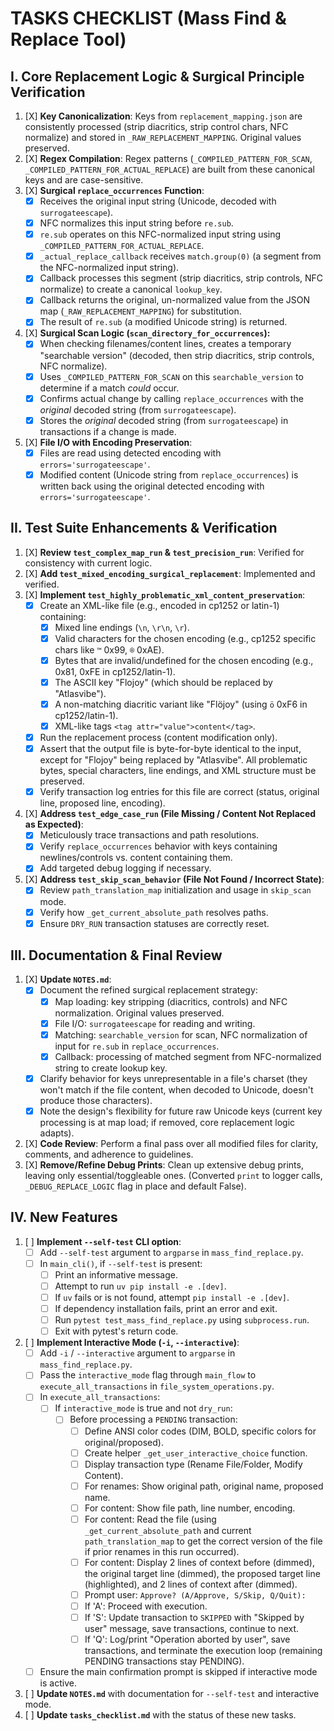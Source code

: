 # TASKS CHECKLIST (Mass Find & Replace Tool)

## I. Core Replacement Logic & Surgical Principle Verification

1.  [X] **Key Canonicalization**: Keys from `replacement_mapping.json` are consistently processed (strip diacritics, strip control chars, NFC normalize) and stored in `_RAW_REPLACEMENT_MAPPING`. Original values preserved.
2.  [X] **Regex Compilation**: Regex patterns (`_COMPILED_PATTERN_FOR_SCAN`, `_COMPILED_PATTERN_FOR_ACTUAL_REPLACE`) are built from these canonical keys and are case-sensitive.
3.  [X] **Surgical `replace_occurrences` Function**:
    *   [X] Receives the original input string (Unicode, decoded with `surrogateescape`).
    *   [X] NFC normalizes this input string before `re.sub`.
    *   [X] `re.sub` operates on this NFC-normalized input string using `_COMPILED_PATTERN_FOR_ACTUAL_REPLACE`.
    *   [X] `_actual_replace_callback` receives `match.group(0)` (a segment from the NFC-normalized input string).
    *   [X] Callback processes this segment (strip diacritics, strip controls, NFC normalize) to create a canonical `lookup_key`.
    *   [X] Callback returns the original, un-normalized value from the JSON map (`_RAW_REPLACEMENT_MAPPING`) for substitution.
    *   [X] The result of `re.sub` (a modified Unicode string) is returned.
4.  [X] **Surgical Scan Logic (`scan_directory_for_occurrences`):**
    *   [X] When checking filenames/content lines, creates a temporary "searchable version" (decoded, then strip diacritics, strip controls, NFC normalize).
    *   [X] Uses `_COMPILED_PATTERN_FOR_SCAN` on this `searchable_version` to determine if a match *could* occur.
    *   [X] Confirms actual change by calling `replace_occurrences` with the *original* decoded string (from `surrogateescape`).
    *   [X] Stores the *original* decoded string (from `surrogateescape`) in transactions if a change is made.
5.  [X] **File I/O with Encoding Preservation**:
    *   [X] Files are read using detected encoding with `errors='surrogateescape'`.
    *   [X] Modified content (Unicode string from `replace_occurrences`) is written back using the original detected encoding with `errors='surrogateescape'`.

## II. Test Suite Enhancements & Verification

1.  [X] **Review `test_complex_map_run` & `test_precision_run`**: Verified for consistency with current logic.
2.  [X] **Add `test_mixed_encoding_surgical_replacement`**: Implemented and verified.
3.  [X] **Implement `test_highly_problematic_xml_content_preservation`**:
    *   [X] Create an XML-like file (e.g., encoded in cp1252 or latin-1) containing:
        *   [X] Mixed line endings (`\n`, `\r\n`, `\r`).
        *   [X] Valid characters for the chosen encoding (e.g., cp1252 specific chars like `™` 0x99, `®` 0xAE).
        *   [X] Bytes that are invalid/undefined for the chosen encoding (e.g., 0x81, 0xFE in cp1252/latin-1).
        *   [X] The ASCII key "Flojoy" (which should be replaced by "Atlasvibe").
        *   [X] A non-matching diacritic variant like "Flöjoy" (using `ö` 0xF6 in cp1252/latin-1).
        *   [X] XML-like tags `<tag attr="value">content</tag>`.
    *   [X] Run the replacement process (content modification only).
    *   [X] Assert that the output file is byte-for-byte identical to the input, except for "Flojoy" being replaced by "Atlasvibe". All problematic bytes, special characters, line endings, and XML structure must be preserved.
    *   [X] Verify transaction log entries for this file are correct (status, original line, proposed line, encoding).
4.  [X] **Address `test_edge_case_run` (File Missing / Content Not Replaced as Expected)**:
    *   [X] Meticulously trace transactions and path resolutions.
    *   [X] Verify `replace_occurrences` behavior with keys containing newlines/controls vs. content containing them.
    *   [X] Add targeted debug logging if necessary.
5.  [X] **Address `test_skip_scan_behavior` (File Not Found / Incorrect State)**:
    *   [X] Review `path_translation_map` initialization and usage in `skip_scan` mode.
    *   [X] Verify how `_get_current_absolute_path` resolves paths.
    *   [X] Ensure `DRY_RUN` transaction statuses are correctly reset.

## III. Documentation & Final Review

1.  [X] **Update `NOTES.md`**:
    *   [X] Document the refined surgical replacement strategy:
        *   [X] Map loading: key stripping (diacritics, controls) and NFC normalization. Original values preserved.
        *   [X] File I/O: `surrogateescape` for reading and writing.
        *   [X] Matching: `searchable_version` for scan, NFC normalization of input for `re.sub` in `replace_occurrences`.
        *   [X] Callback: processing of matched segment from NFC-normalized string to create lookup key.
    *   [X] Clarify behavior for keys unrepresentable in a file's charset (they won't match if the file content, when decoded to Unicode, doesn't produce those characters).
    *   [X] Note the design's flexibility for future raw Unicode keys (current key processing is at map load; if removed, core replacement logic adapts).
2.  [X] **Code Review**: Perform a final pass over all modified files for clarity, comments, and adherence to guidelines.
3.  [X] **Remove/Refine Debug Prints**: Clean up extensive debug prints, leaving only essential/toggleable ones. (Converted `print` to logger calls, `_DEBUG_REPLACE_LOGIC` flag in place and default False).

## IV. New Features

1.  [ ] **Implement `--self-test` CLI option**:
    *   [ ] Add `--self-test` argument to `argparse` in `mass_find_replace.py`.
    *   [ ] In `main_cli()`, if `--self-test` is present:
        *   [ ] Print an informative message.
        *   [ ] Attempt to run `uv pip install -e .[dev]`.
        *   [ ] If `uv` fails or is not found, attempt `pip install -e .[dev]`.
        *   [ ] If dependency installation fails, print an error and exit.
        *   [ ] Run `pytest test_mass_find_replace.py` using `subprocess.run`.
        *   [ ] Exit with pytest's return code.
2.  [ ] **Implement Interactive Mode (`-i`, `--interactive`)**:
    *   [ ] Add `-i` / `--interactive` argument to `argparse` in `mass_find_replace.py`.
    *   [ ] Pass the `interactive_mode` flag through `main_flow` to `execute_all_transactions` in `file_system_operations.py`.
    *   [ ] In `execute_all_transactions`:
        *   [ ] If `interactive_mode` is true and not `dry_run`:
            *   [ ] Before processing a `PENDING` transaction:
                *   [ ] Define ANSI color codes (DIM, BOLD, specific colors for original/proposed).
                *   [ ] Create helper `_get_user_interactive_choice` function.
                *   [ ] Display transaction type (Rename File/Folder, Modify Content).
                *   [ ] For renames: Show original path, original name, proposed name.
                *   [ ] For content: Show file path, line number, encoding.
                *   [ ] For content: Read the file (using `_get_current_absolute_path` and current `path_translation_map` to get the correct version of the file if prior renames in this run occurred).
                *   [ ] For content: Display 2 lines of context before (dimmed), the original target line (dimmed), the proposed target line (highlighted), and 2 lines of context after (dimmed).
                *   [ ] Prompt user: `Approve? (A/Approve, S/Skip, Q/Quit): `
                *   [ ] If 'A': Proceed with execution.
                *   [ ] If 'S': Update transaction to `SKIPPED` with "Skipped by user" message, save transactions, continue to next.
                *   [ ] If 'Q': Log/print "Operation aborted by user", save transactions, and terminate the execution loop (remaining PENDING transactions stay PENDING).
    *   [ ] Ensure the main confirmation prompt is skipped if interactive mode is active.
3.  [ ] **Update `NOTES.md`** with documentation for `--self-test` and interactive mode.
4.  [ ] **Update `tasks_checklist.md`** with the status of these new tasks.
